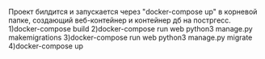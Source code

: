 Проект билдится и запускается через "docker-compose up" в корневой папке, создающий веб-контейнер и контейнер дб на постргесс.
1)docker-compose build
2)docker-compose run web python3 manage.py makemigrations
3)docker-compose run web python3 manage.py migrate
4)docker-compose up
